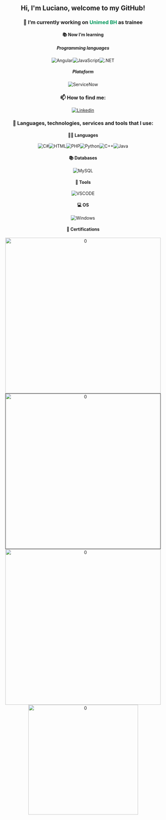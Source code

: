 <div align='center'>

## Hi, I'm Luciano, welcome to my GitHub!

### 🔭 I’m currently working on <label style="color: #00995D">Unimed BH</label> as trainee

#### 📚 Now I’m learning

##### Programming languages

![Angular](https://img.shields.io/badge/Angular-DD0031?style=for-the-badge&logo=angular&logoColor=white)![JavaScript](https://img.shields.io/badge/JavaScript-323330?style=for-the-badge&logo=javascript&logoColor=F7DF1E)![.NET](https://img.shields.io/badge/.NET-5C2D91?style=for-the-badge&logo=.net&logoColor=white)

##### Plataform

![ServiceNow](https://img.shields.io/badge/-ServiceNow-75aa96?style=for-the-badge)

### 📫 How to find me: 
  
[![Linkedin](https://img.shields.io/badge/LinkedIn-0077B5?style=for-the-badge&logo=linkedin&logoColor=white)](https://www.linkedin.com/in/luciano-augusto-do-carmo-costa-trindade-ferreira-4b671a221/)


### 🚧 Languages, technologies, services and tools that I use:

#### 👨‍💻 Languages
![C#](https://img.shields.io/badge/C%23-239120?style=for-the-badge&logo=c-sharp&logoColor=white)![HTML](https://img.shields.io/badge/HTML-239120?style=for-the-badge&logo=html5&logoColor=white)![PHP](https://img.shields.io/badge/PHP-777BB4?style=for-the-badge&logo=php&logoColor=white)![Python](https://img.shields.io/badge/Python-14354C?style=for-the-badge&logo=python&logoColor=white)![C++](https://img.shields.io/badge/C%2B%2B-00599C?style=for-the-badge&logo=c%2B%2B&logoColor=white)![Java](https://img.shields.io/badge/Java-ED8B00?style=for-the-badge&logo=java&logoColor=white)

#### 📚 Databases

![MySQL](https://img.shields.io/badge/MySQL-00000F?style=for-the-badge&logo=mysql&logoColor=white)
 
#### 🔧 Tools

![VSCODE](https://img.shields.io/badge/Visual_Studio_Code-0078D4?style=for-the-badge&logo=visual%20studio%20code&logoColor=white)

  
#### 💻 OS

![Windows](https://img.shields.io/badge/Windows-0078D6?style=for-the-badge&logo=windows&logoColor=white)

#### 📄 Certifications
<a href="https://drive.google.com/file/d/1BZiqgsVa2dwPMHzYQ94o5-pdhyX_a_s8/view?usp=sharing"><img width="500" alt="0" src="https://user-images.githubusercontent.com/91574656/171484327-eb0bf472-2013-4e7a-a4cc-9da814424c52.png"></a>
<a href=""><img width="500" alt="0" src="https://user-images.githubusercontent.com/91574656/171487621-7b866901-8499-49bc-b9a4-4b2d12dd564d.jpg"></a>
<a href="https://www.credly.com/badges/1b8bb1da-cc60-423c-8bc2-5566be145814?source=linked_in_profile"><img width="500" alt="0" src="https://user-images.githubusercontent.com/91574656/171487628-4c4a5f75-5fd8-4376-b52a-e98225be2793.jpg"></a>
<a href="https://www.cloudskillsboost.google/public_profiles/87c51abf-79d3-471d-9da1-c2d9b08a6e1b/badges/1798713?utm_medium=social&utm_source=linkedin&utm_campaign=ql-social-share"><img height="353" alt="0" src="https://user-images.githubusercontent.com/91574656/171488405-999bb234-9755-4551-9470-d637af193b19.png"></a>

</div>
